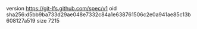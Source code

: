 version https://git-lfs.github.com/spec/v1
oid sha256:d5bb9ba733d29ae048e7332c84a1e638761506c2e0a941ae85c13b608127a519
size 7215
